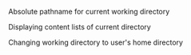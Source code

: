Absolute pathname for current working directory

Displaying content lists of current directory

Changing working directory to user's home directory
